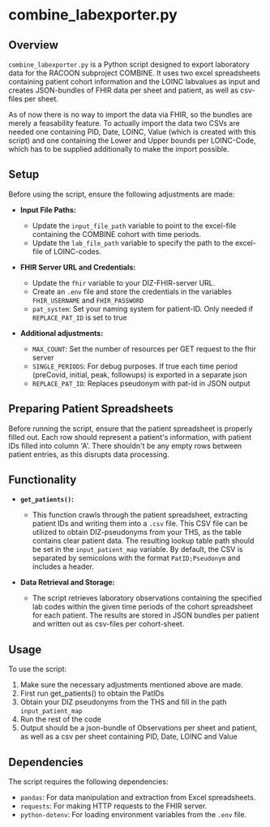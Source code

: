 # combine_labexporter.py

## Overview

`combine_labexporter.py` is a Python script designed to export laboratory data for the RACOON subproject COMBINE. It uses two excel spreadsheets containing patient cohort information and the LOINC labvalues as input and creates JSON-bundles of FHIR data per sheet and patient, as well as csv-files per sheet.

As of now there is no way to import the data via FHIR, so the bundles are merely a feasability feature. To actually import the data two CSVs are needed one containing PID, Date, LOINC, Value (which is created with this script) and one containing the Lower and Upper bounds per LOINC-Code, which has to be supplied additionally to make the import possible.

## Setup

Before using the script, ensure the following adjustments are made:

- **Input File Paths:**
    - Update the `input_file_path` variable to point to the excel-file containing the COMBINE cohort with time periods.
    - Update the `lab_file_path` variable to specify the path to the excel-file of LOINC-codes.

- **FHIR Server URL and Credentials:**
    - Update the `fhir` variable to your DIZ-FHIR-server URL.
    - Create an `.env` file and store the credentials in the variables `FHIR_USERNAME` and `FHIR_PASSWORD`
    - `pat_system`: Set your naming system for patient-ID. Only needed if `REPLACE_PAT_ID` is set to true

- **Additional adjustments:**
    - `MAX_COUNT`: Set the number of resources per GET request to the fhir server
    - `SINGLE_PERIODS`: For debug purposes. If true each time period (preCovid, initial, peak, followups) is exported in a separate json
    - `REPLACE_PAT_ID`: Replaces pseudonym with pat-id in JSON output

## Preparing Patient Spreadsheets

Before running the script, ensure that the patient spreadsheet is properly filled out. Each row should represent a patient's information, with patient IDs filled into column 'A'. There shouldn't be any empty rows between patient entries, as this disrupts data processing.

## Functionality

- **`get_patients()`:**
    - This function crawls through the patient spreadsheet, extracting patient IDs and writing them into a `.csv` file. This CSV file can be utilized to obtain DIZ-pseudonyms from your THS, as the table contains clear patient data. The resulting lookup table path should be set in the `input_patient_map` variable. By default, the CSV is separated by semicolons with the format `PatID;Pseudonym` and includes a header.

- **Data Retrieval and Storage:**
    - The script retrieves laboratory observations containing the specified lab codes within the given time periods of the cohort spreadsheet for each patient. The results are stored in JSON bundles per patient and written out as csv-files per cohort-sheet.

## Usage

To use the script:

1. Make sure the necessary adjustments mentioned above are made.
2. First run get_patients() to obtain the PatIDs
3. Obtain your DIZ pseudonyms from the THS and fill in the path `input_patient_map`
4. Run the rest of the code
5. Output should be a json-bundle of Observations per sheet and patient, as well as a csv per sheet containing PID, Date, LOINC and Value

## Dependencies

The script requires the following dependencies:

- `pandas`: For data manipulation and extraction from Excel spreadsheets.
- `requests`: For making HTTP requests to the FHIR server.
- `python-dotenv`: For loading environment variables from the `.env` file.
